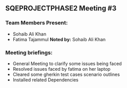 ## SQEPROJECTPHASE2 Meeting #3

### Team Members Present:
- Sohaib Ali Khan
- Fatima Tajammul
**Noted by:** Sohaib Ali Khan

### Meeting briefings:
- General Meeting to clarify some issues being faced
- Resolved issues faced by fatima on her laptop
- Cleared some gherkin test cases scenario outlines
- Installed related Dependencies

